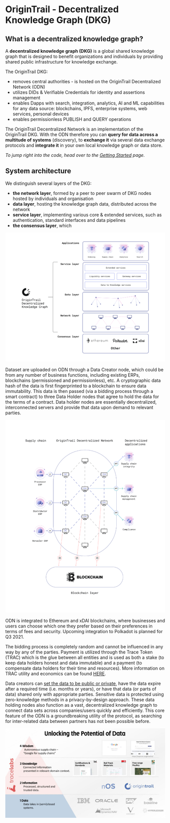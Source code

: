 # OriginTrail - Decentralized Knowledge Graph \(DKG\)

## What is a decentralized knowledge graph?

A **decentralized knowledge graph \(DKG\)** is a global shared knowledge graph that is designed to benefit organizations and individuals by providing shared public infrastructure for knowledge exchange. 

The OriginTrail DKG:

* removes central authorities - is hosted on the OriginTrail Decentralized Network \(ODN\)
* utilizes DIDs & Verifiable Credentials for identity and assertions management
* enables Dapps with search, integration, analytics, AI and ML capabilities for any data source: blockchains, IPFS, enterprise systems, web services, personal devices
* enables permissionless PUBLISH and QUERY operations

The OriginTrail Decentralized Network is an implementation of the OriginTrail DKG. With the ODN therefore you can **query for data across a multitude of systems** \(discovery\), to **exchange it** via several data exchange protocols and **integrate it** in your own local knowledge graph or data store. 

_To jump right into the code, head over to the_ [_Getting Started_](../developers/getting-started.md) _page._

## System architecture

We distinguish several layers of the DKG:

* **the network layer**, formed by a peer to peer swarm of DKG nodes hosted by individuals and organisation
* **data layer**, hosting the knowledge graph data, distributed across the network
* **service layer**, implementing various core & extended services, such as authentication, standard interfaces and data pipelines
* **the consensus layer**, which



![](../.gitbook/assets/origintrail-technical-stack.png)

Dataset are uploaded on ODN through a Data Creator node, which could be from any number of business functions, including existing ERPs, blockchains \(permissioned and permissionless\), etc. A cryptographic data hash of the data is first fingerprinted to a blockchain to ensure data immutability. This data is then passed \(via a bidding process through a smart contract\) to three Data Holder nodes that agree to hold the data for the terms of a contract. Data holder nodes are essentially decentralized, interconnected servers and provide that data upon demand to relevant parties. 

![Schematic of the interaction between network nodes, enterprise connections, and the blockchain layer](../.gitbook/assets/origintrail-decentralized-network.png)

ODN is integrated to Ethereum and xDAI blockchains, where businesses and users can choose which one they prefer based on their preferences in terms of fees and security. Upcoming integration to Polkadot is planned for Q3 2021.

The bidding process is completely random and cannot be influenced in any way by any of the parties. Payment is utilized through the Trace Token \(TRAC\) which is the glue between all entities and is used as both a stake \(to keep data holders honest and data immutable\) and a payment \(to compensate data holders for their time and resources\). More information on TRAC utility and economics can be found [HERE](trac.md).

Data creators can [set the data to be public or private](https://medium.com/origintrail/linking-data-in-supply-chains-to-bring-much-needed-resilience-to-global-businesses-8a2ed51cc928), have the data expire after a required time \(i.e. months or years\), or have that data \(or parts of data\) shared only with appropriate parties. Sensitive data is protected using zero-knowledge methods in a privacy-by-design approach. These data holding nodes also function as a vast, decentralized knowledge graph to connect data sets across companies/users quickly and efficiently. This core feature of the ODN is a groundbreaking utility of the protocol, as searching for inter-related data between partners has not been possible before.

![](../.gitbook/assets/image%20%285%29.png)





